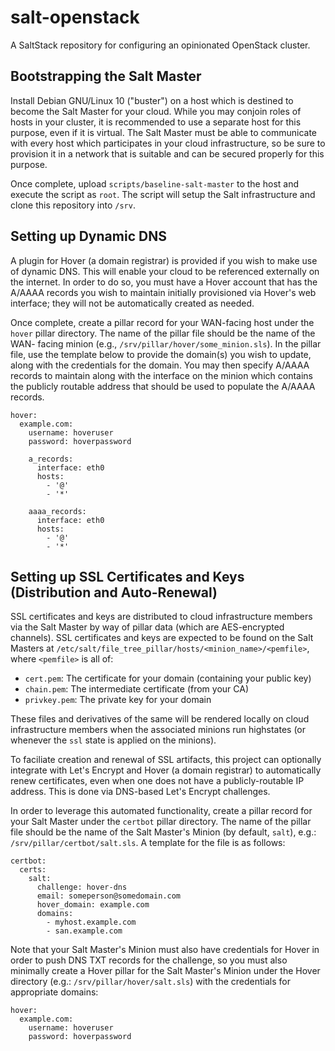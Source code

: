 # salt-openstack

A SaltStack repository for configuring an opinionated OpenStack cluster.

## Bootstrapping the Salt Master

Install Debian GNU/Linux 10 ("buster") on a host which is destined to become
the Salt Master for your cloud.  While you may conjoin roles of hosts in your
cluster, it is recommended to use a separate host for this purpose, even if it
is virtual.  The Salt Master must be able to communicate with every host which
participates in your cloud infrastructure, so be sure to provision it in a
network that is suitable and can be secured properly for this purpose.

Once complete, upload `scripts/baseline-salt-master` to the host and execute
the script as `root`. The script will setup the Salt infrastructure and clone
this repository into `/srv`.

## Setting up Dynamic DNS

A plugin for Hover (a domain registrar) is provided if you wish to make use
of dynamic DNS.  This will enable your cloud to be referenced externally on the
internet.  In order to do so, you must have a Hover account that has the A/AAAA
records you wish to maintain initially provisioned via Hover's web interface;
they will not be automatically created as needed.

Once complete, create a pillar record for your WAN-facing host under the `hover`
pillar directory.  The name of the pillar file should be the name of the WAN-
facing minion (e.g., `/srv/pillar/hover/some_minion.sls`).  In the pillar file,
use the template below to provide the domain(s) you wish to update, along with
the credentials for the domain.  You may then specify A/AAAA records to maintain
along with the interface on the minion which contains the publicly routable
address that should be used to populate the A/AAAA records.
```
hover:
  example.com:
    username: hoveruser
    password: hoverpassword

    a_records:
      interface: eth0
      hosts:
        - '@'
        - '*'

    aaaa_records:
      interface: eth0
      hosts:
        - '@'
        - '*'
```

## Setting up SSL Certificates and Keys (Distribution and Auto-Renewal)

SSL certificates and keys are distributed to cloud infrastructure members via
the Salt Master by way of pillar data (which are AES-encrypted channels).  SSL
certificates and keys are expected to be found on the Salt Masters at
`/etc/salt/file_tree_pillar/hosts/<minion_name>/<pemfile>`, where `<pemfile>`
is all of:

  * `cert.pem`: The certificate for your domain (containing your public key)
  * `chain.pem`: The intermediate certificate (from your CA)
  * `privkey.pem`: The private key for your domain

These files and derivatives of the same will be rendered locally on cloud
infrastructure members when the associated minions run highstates (or whenever
the `ssl` state is applied on the minions).

To faciliate creation and renewal of SSL artifacts, this project can optionally
integrate with Let's Encrypt and Hover (a domain registrar) to automatically
renew certificates, even when one does not have a publicly-routable IP address.
This is done via DNS-based Let's Encrypt challenges.

In order to leverage this automated functionality, create a pillar record for
your Salt Master under the `certbot` pillar directory.  The name of the pillar
file should be the name of the Salt Master's Minion (by default, `salt`), e.g.:
`/srv/pillar/certbot/salt.sls`.  A template for the file is as follows:
```
certbot:
  certs:
    salt:
      challenge: hover-dns
      email: someperson@somedomain.com
      hover_domain: example.com
      domains:
        - myhost.example.com
        - san.example.com
```

Note that your Salt Master's Minion must also have credentials for Hover in
order to push DNS TXT records for the challenge, so you must also minimally
create a Hover pillar for the Salt Master's Minion under the Hover directory
(e.g.: `/srv/pillar/hover/salt.sls`) with the credentials for appropriate
domains:
```
hover:
  example.com:
    username: hoveruser
    password: hoverpassword
```
